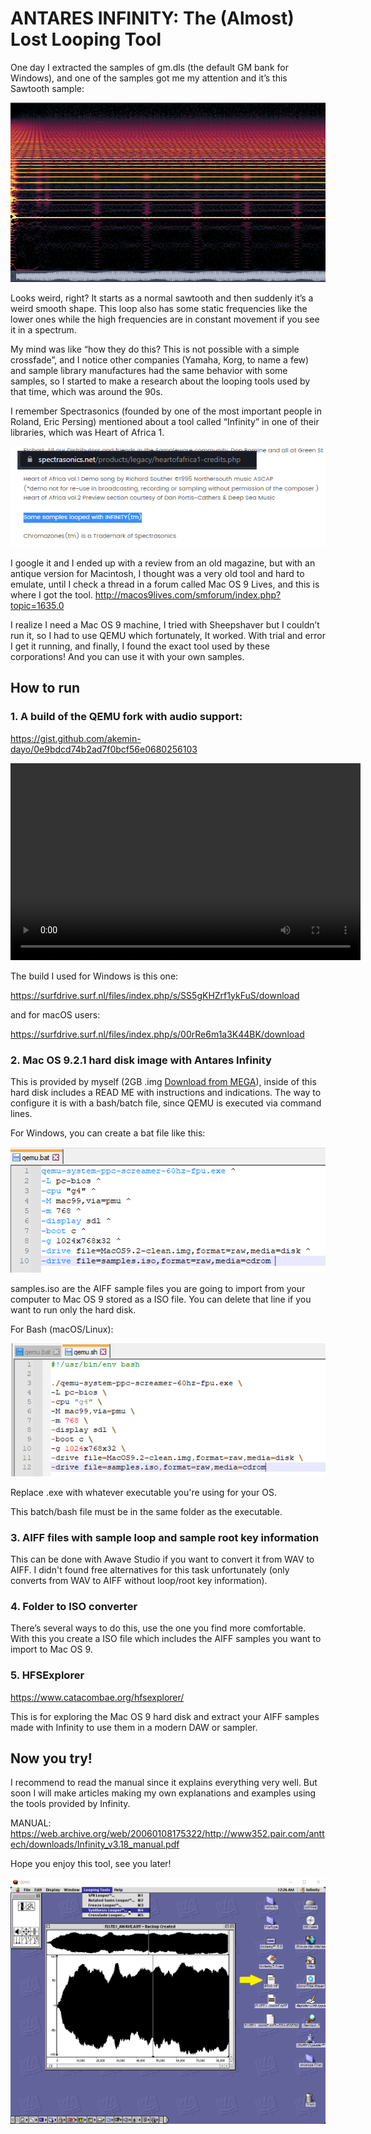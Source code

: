 # ANTARES INFINITY: The (Almost) Lost Looping Tool

One day I extracted the samples of gm.dls (the default GM bank for Windows), and one of the samples
got me my attention and it’s this Sawtooth sample:

![saw22.png](assets/img/infinity/saw22.png)

Looks weird, right? It starts as a normal sawtooth and then suddenly it’s a weird smooth shape.
This loop also has some static frequencies like the lower ones while the high frequencies
are in constant movement if you see it in a spectrum.

My mind was like “how they do this? This is not possible with a simple crossfade”,
and I notice other companies (Yamaha, Korg, to name a few) and sample library manufactures
had the same behavior with some samples, so I started to make a research about the looping tools
used by that time, which was around the 90s.

I remember Spectrasonics (founded by one of the most important people in Roland, Eric Persing)
mentioned about a tool called “Infinity” in one of their libraries, which was Heart of Africa 1.

![spectrasonics_credits.png](assets/img/infinity/spectrasonics_credits.png)

I google it and I ended up with a review from an old magazine, but with an antique version for Macintosh,
I thought was a very old tool and hard to emulate, until I check a thread in a forum called Mac OS 9 Lives,
and this is where I got the tool. <http://macos9lives.com/smforum/index.php?topic=1635.0>

I realize I need a Mac OS 9 machine, I tried with Sheepshaver but I couldn’t run it,
so I had to use QEMU which fortunately, It worked. With trial and error I get it running, and finally,
I found the exact tool used by these corporations! And you can use it with your own samples.

## How to run

### 1. A build of the QEMU fork with audio support:

<https://gist.github.com/akemin-dayo/0e9bdcd74b2ad7f0bcf56e0680256103>

<video width="560" height="315" controls>
  <source src="../assets/img/infinity/phvzfp.mp4" type="video/mp4">
</video>

The build I used for Windows is this one:

<https://surfdrive.surf.nl/files/index.php/s/SS5gKHZrf1ykFuS/download>

and for macOS users:

<https://surfdrive.surf.nl/files/index.php/s/00rRe6m1a3K44BK/download>

### 2. Mac OS 9.2.1 hard disk image with Antares Infinity

This is provided by myself (2GB .img [Download from MEGA]), inside of this hard disk includes a READ ME
with instructions and indications. The way to configure it is with a bash/batch file,
since QEMU is executed via command lines.

For Windows, you can create a bat file like this:

![qemu_bat.png](assets/img/infinity/qemu_bat.png)

samples.iso are the AIFF sample files you are going to import from your computer to Mac OS 9
stored as a ISO file. You can delete that line if you want to run only the hard disk.

For Bash (macOS/Linux):

![qemu_bash.png](assets/img/infinity/qemu_bash.png)

Replace .exe with whatever executable you're using for your OS.

This batch/bash file must be in the same folder as the executable.

### 3. AIFF files with sample loop and sample root key information

This can be done with Awave Studio if you want to convert it from WAV to AIFF.
I didn't found free alternatives for this task unfortunately
(only converts from WAV to AIFF without loop/root key information).

### 4. Folder to ISO converter

There’s several ways to do this, use the one you find more comfortable.
With this you create a ISO file which includes the AIFF samples you want to import to Mac OS 9.

### 5. HFSExplorer

<https://www.catacombae.org/hfsexplorer/>

This is for exploring the Mac OS 9 hard disk and extract your AIFF samples made with Infinity
to use them in a modern DAW or sampler.

## Now you try!

I recommend to read the manual since it explains everything very well. But soon I will make articles making my own explanations and examples using the tools provided by Infinity.

MANUAL: <https://web.archive.org/web/20060108175322/http://www352.pair.com/anttech/downloads/Infinity_v3.18_manual.pdf>

Hope you enjoy this tool, see you later!

![qemu_infinity.png](assets/img/infinity/qemu_infinity.png)


[Download from MEGA]: https://mega.nz/file/Y6on0T4D#9Dw-JUssRMaF9hAyMZrMccCh241dJPzsJ1JzGKsm-bU